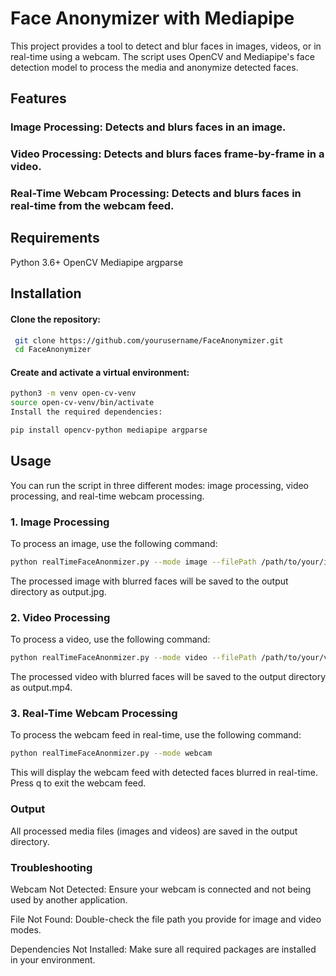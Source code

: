 # Face Anonymizer with Mediapipe
This project provides a tool to detect and blur faces in images, videos, or in real-time using a webcam. The script uses OpenCV and Mediapipe's face detection model to process the media and anonymize detected faces.

## Features
### Image Processing: Detects and blurs faces in an image.
### Video Processing: Detects and blurs faces frame-by-frame in a video.
### Real-Time Webcam Processing: Detects and blurs faces in real-time from the webcam feed.

## Requirements
Python 3.6+
OpenCV
Mediapipe
argparse

## Installation
#### Clone the repository:

```bash
 git clone https://github.com/yourusername/FaceAnonymizer.git
 cd FaceAnonymizer
```

#### Create and activate a virtual environment:
```bash
python3 -m venv open-cv-venv
source open-cv-venv/bin/activate
Install the required dependencies:
```

```bash
pip install opencv-python mediapipe argparse

``` 
## Usage
You can run the script in three different modes: image processing, video processing, and real-time webcam processing.

### 1. Image Processing
To process an image, use the following command:
```bash
python realTimeFaceAnonmizer.py --mode image --filePath /path/to/your/image.jpg
```
The processed image with blurred faces will be saved to the output directory as output.jpg.

### 2. Video Processing
To process a video, use the following command:
```bash 
python realTimeFaceAnonmizer.py --mode video --filePath /path/to/your/video.mp4
```
The processed video with blurred faces will be saved to the output directory as output.mp4.

### 3. Real-Time Webcam Processing
To process the webcam feed in real-time, use the following command:

```bash
python realTimeFaceAnonmizer.py --mode webcam
``` 
This will display the webcam feed with detected faces blurred in real-time. Press q to exit the webcam feed.

### Output
All processed media files (images and videos) are saved in the output directory.

### Troubleshooting
Webcam Not Detected: Ensure your webcam is connected and not being used by another application.

File Not Found: Double-check the file path you provide for image and video modes.

Dependencies Not Installed: Make sure all required packages are installed in your environment.
